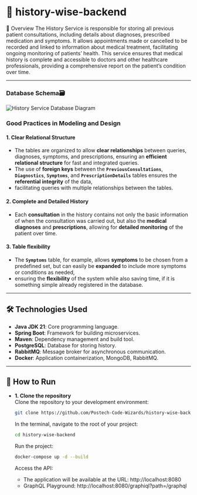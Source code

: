 # 🏥 history-wise-backend

🌟 Overview
The History Service is responsible for storing all previous patient consultations, including details about diagnoses, 
prescribed medication and symptoms. It allows appointments made or cancelled to be recorded and linked to 
information about medical treatment, facilitating ongoing monitoring of patients’ health. 
This service ensures that medical history is complete and accessible to doctors and other healthcare professionals, 
providing a comprehensive report on the patient’s condition over time.

---

### **Database Schema🗃️**
![History Service Database Diagram](https://github.com/user-attachments/assets/3499e837-e99e-417e-bd27-2e44241394d0)

### **Good Practices in Modeling and Design**

#### **1. Clear Relational Structure**
- The tables are organized to allow **clear relationships** between queries, diagnoses, symptoms, and prescriptions, ensuring an **efficient relational structure** for fast and integrated queries.
- The use of **foreign keys** between the **`PreviousConsultations`**, **`Diagnostics`**, **`Symptoms`**, and **`PrescriptionDetails`** tables ensures the **referential integrity** of the data, 
- facilitating queries with multiple relationships between the tables.

#### **2. Complete and Detailed History**
- Each **consultation** in the history contains not only the basic information of when the consultation was carried out, but also the **medical diagnoses** and **prescriptions**, allowing for **detailed monitoring** of the patient over time.

#### **3. Table flexibility**
- The **`Symptoms`** table, for example, allows **symptoms** to be chosen from a predefined set, but can easily be **expanded** to include more symptoms or conditions as needed, 
- ensuring the **flexibility** of the system while also saving time, if it is something simple already registered in the database.

---

## 🛠️ Technologies Used

- **Java JDK 21**: Core programming language.
- **Spring Boot**: Framework for building microservices.
- **Maven**: Dependency management and build tool.
- **PostgreSQL**: Database for storing history.
- **RabbitMQ**: Message broker for asynchronous communication.
- **Docker**: Application containerization, MongoDB, RabbitMQ.

---

## 🚀 How to Run
- **1. Clone the repository**  
  Clone the repository to your development environment:
    ```bash
    git clone https://github.com/Postech-Code-Wizards/history-wise-backend
    ```
  In the terminal, navigate to the root of your project:
    ```bash
    cd history-wise-backend
    ```

  Run the project:
    ```bash
    docker-compose up -d --build
    ```
  Access the API:
  - The application will be available at the URL: http://localhost:8080
  - GraphQL Playground: http://localhost:8080/graphiql?path=/graphql